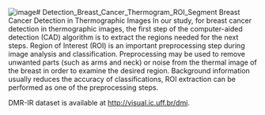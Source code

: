 ![image](https://github.com/user-attachments/assets/f4314320-35e2-4dcb-9c38-60da1edcf9c0)# Detection_Breast_Cancer_Thermogram_ROI_Segment
 Breast Cancer Detection in Thermographic Images In our study, for breast cancer detection in thermographic images, the first step of the computer-aided detection (CAD) algorithm is to extract the regions needed for the next steps.
Region of Interest (ROI) is an important preprocessing step during image analysis and classification. Preprocessing may be used to remove unwanted parts (such as arms and neck) or noise from the thermal image of the breast in order to examine the desired region. Background information usually reduces the accuracy of classifications, ROI extraction can be performed as one of the preprocessing steps.

DMR-IR dataset is available at http://visual.ic.uff.br/dmi. 
